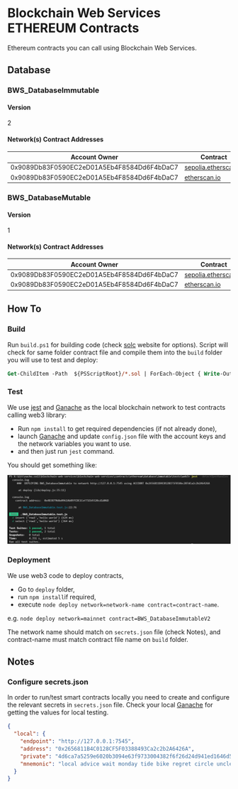 # Blockchain Web Services ETHEREUM Contracts

Ethereum contracts you can call using Blockchain Web Services.

## Database

### BWS_DatabaseImmutable 

#### Version

2
#### Network(s) Contract Addresses

| Account Owner                              | Contract                                                                                                |
| ------------------------------------------ | ------------------------------------------------------------------------------------------------------- |
| 0x9089Db83F0590EC2eD01A5Eb4F8584Dd6F4bDaC7 | [sepolia.etherscan.io](https://sepolia.etherscan.io/address/0xEF28790d1C8ac0833e8c05BB4344e479Da8a4Dd3)                 |
| 0x9089Db83F0590EC2eD01A5Eb4F8584Dd6F4bDaC7 | [etherscan.io](https://etherscan.io/address/0x58ca3f44cf5c84c1c29591a483be3288d0a01b7c)                 |

### BWS_DatabaseMutable

#### Version

1
#### Network(s) Contract Addresses

| Account Owner                              | Contract                                                                                                |
| ------------------------------------------ | ------------------------------------------------------------------------------------------------------- |
| 0x9089Db83F0590EC2eD01A5Eb4F8584Dd6F4bDaC7 | [sepolia.etherscan.io](https://sepolia.etherscan.io/address/0x9089Db83F0590EC2eD01A5Eb4F8584Dd6F4bDaC7) |
| 0x9089Db83F0590EC2eD01A5Eb4F8584Dd6F4bDaC7 | [etherscan.io](https://etherscan.io/address/0x58ca3f44cF5c84C1C29591A483be3288D0A01b7C)                 |

## How To

### Build

Run `build.ps1` for building code (check [solc](https://docs.soliditylang.org/en/v0.8.13/installing-solidity.html) website for options). Script will check for same folder contract file and compile them into the `build` folder you will use to test and deploy:

```ps
Get-ChildItem -Path  ${PSScriptRoot}/*.sol | ForEach-Object { Write-Output $_.Name } | ForEach-Object { docker run -v ${PSScriptRoot}:/sources ethereum/solc:stable -o /sources/build --abi --bin /sources/$_ --overwrite }
```

### Test

We use [jest](https://jestjs.io/) and [Ganache](https://www.trufflesuite.com/ganache) as the local blockchain network to test contracts calling web3 library:

- Run `npm install` to get required dependencies (if not already done),
- launch [Ganache](https://trufflesuite.com/docs/ganache/) and update `config.json` file with the account keys and the network variables you want to use.
- and then just run `jest` command.

You should get something like:

![Jest run example](.assets/images/jest_test_results_example.jpg)

### Deployment

We use web3 code to deploy contracts,

- Go to `deploy` folder,
- run `npm install`if required,
- execute `node deploy network=network-name contract=contract-name`.

e.g. `node deploy network=mainnet contract=BWS_DatabaseImmutableV2`

The network name should match on `secrets.json` file (check Notes), and contract-name must match contract file name on `build` folder.

## Notes

### Configure secrets.json

In order to run/test smart contracts locally you need to create and configure the relevant secrets in `secrets.json` file. Check your local [Ganache](https://www.trufflesuite.com/ganache) for getting the values for local testing.

```json
{
  "local": {
    "endpoint": "http://127.0.0.1:7545",
    "address": "0x2656811B4C0128CF5F03388493Ca2c2b2A6426A",
    "private": "4d6ca7a5259e6020b3094e63f9733004382f6f26d24d941ed1646d588a27b50",
    "mnemonic": "local advice wait monday tide bike regret circle uncle armed indoor sheriff"
  }
}
```